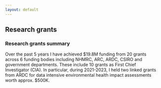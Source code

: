 ```yaml
---
layout: default
---
```


## Research grants

### Research grants summary

Over the past 5 years I have achieved $19.8M funding from 20 grants across 6 funding bodies including NHMRC, ARC, ARDC, CSIRO and government departments. These include 10 grants as First Chief Investigator (CIA). In particular, during 2021-2023, I held two linked grants from ARDC for data intensive environmental health impact assessments worth approx. $500K.    

